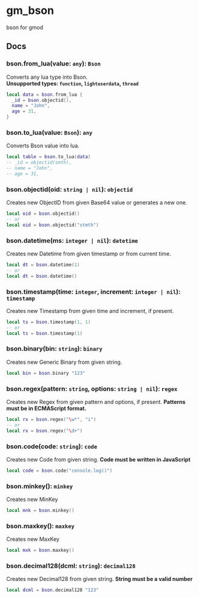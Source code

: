 # gm_bson
bson for gmod

## Docs

### bson.from_lua(value: `any`): `Bson`
Converts any lua type into Bson.<br>
**Unsupported types: `function`, `lightuserdata`, `thread`**
```lua
local data = bson.from_lua {
  _id = bson.objectid(),
  name = "John",
  age = 31,
}
```

### bson.to_lua(value: `Bson`): `any`
Converts Bson value into lua.
```lua
local table = bson.to_lua(data)
-- _id = objectid(smth),
-- name = "John",
-- age = 31,
```

### bson.objectid(oid: `string | nil`): `objectid`
Creates new ObjectID from given Base64 value or generates a new one.
```lua
local oid = bson.objectid()
-- or
local oid = bson.objectid("stmth")
```

### bson.datetime(ms: `integer | nil`): `datetime`
Creates new Datetime from given timestamp or from current time.
```lua
local dt = bson.datetime(1)
-- or
local dt = bson.datetime()
```

### bson.timestamp(time: `integer`, increment: `integer | nil`): `timestamp`
Creates new Timestamp from given time and increment, if present.
```lua
local ts = bson.timestamp(1, 1)
-- or
local ts = bson.timestamp(1)
```

### bson.binary(bin: `string`): `binary`
Creates new Generic Binary from given string.
```lua
local bin = bson.binary "123"
```

### bson.regex(pattern: `string`, options: `string | nil`): `regex`
Creates new Regex from given pattern and options, if present.
**Patterns must be in ECMAScript format.**
```lua
local rx = bson.regex("\w*", "i")
-- or 
local rx = bson.regex("\d+")
```

### bson.code(code: `string`): `code`
Creates new Code from given string.
**Code must be written in JavaScript**
```lua
local code = bson.code("console.log()")
```

### bson.minkey(): `minkey`
Creates new MinKey
```lua
local mnk = bson.minkey()
```

### bson.maxkey(): `maxkey`
Creates new MaxKey
```lua
local mxk = bson.maxkey()
```

### bson.decimal128(dcml: `string`): `decimal128`
Creates new Decimal128 from given string.
**String must be a valid number**
```lua
local dcml = bson.decimal128 "123"
```
